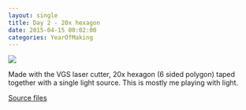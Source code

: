 ```yaml
---
layout: single
title: Day 2 - 20x hexagon
date: 2015-04-15 00:02:00
categories: YearOfMaking
---
```


![](/public/uploads/2015/1739784_1572362983040493_873263121_n.jpg)

Made with the VGS laser cutter, 20x hexagon (6 sided polygon) taped together with a single light source. This is mostly me playing with light.

[Source files](https://raw.githubusercontent.com/funvill/PocketUniverse/master/panels/squarerose.svg)